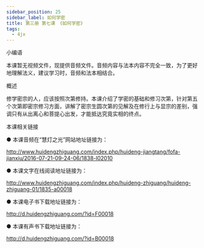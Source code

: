 ```yaml
---
sidebar_position: 25
sidebar_label: 如何学密
title: 第三册 第七课 《如何学密》
tags:
  - 4jx
---
```

  小编语 


本课暂无视频文件，现提供音频文件。音频内容与法本内容不完全一致，为了更好地理解法义，建议学习时，音频和法本相结合。


概述


修学密宗的人，应该按照次第修持。本课介绍了学密的基础和修习次第，针对第五个次第即密宗修习方面，讲解了密宗生圆次第的见解及在修行上与显宗的差别，强调只有从出离心和菩提心出发，才能抵达究竟实相的终点。







 本课相关链接 

●  本课音频在“慧灯之光”网站地址链接为：

http://www.huidengzhiguang.com/index.php/huideng-jiangtang/fofa-jianxiu/2016-07-21-09-24-06/1838-l02010



●  本课文字在线阅读地址链接为：

http://www.huidengzhiguang.com/index.php/huideng-zhiguang/huideng-zhiguang-01/1835-a00018



●  本课电子书下载地址链接为：

http://d.huidengzhiguang.com/?id=F00018



●  本课有声书下载地址链接为：

http://d.huidengzhiguang.com/?id=B00018